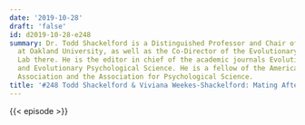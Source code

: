 ```yaml
---
date: '2019-10-28'
draft: 'false'
id: d2019-10-28-e248
summary: Dr. Todd Shackelford is a Distinguished Professor and Chair of Psychology
  at Oakland University, as well as the Co-Director of the Evolutionary Psychology
  Lab there. He is the editor in chief of the academic journals Evolutionary Psychology
  and Evolutionary Psychological Science. He is a fellow of the American Psychological
  Association and the Association for Psychological Science.
title: '#248 Todd Shackelford & Viviana Weekes-Shackelford: Mating After Children'
---
```

{{< episode >}}

